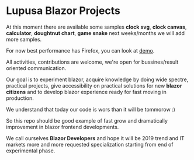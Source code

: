 # Lupusa Blazor Projects

At this moment there are available some samples **clock svg**, **clock canvas**, **calculator**, **doughtnut chart**, **game snake** next weeks/months we will add more samples.

For now best performance has Firefox, you can look at [demo](http://lupusablazordemos.azurewebsites.net).

All activities, contributions are welcome, we're open for bussines/result oriented communication.

Our goal is to experiment blazor, acquire knowledge by doing wide spectre, practical projects, give accessibility on practical solutions for new **blazor citizens** and to develop blazor experience ready for fast moving in production.

We understand that today our code is wors than it will be tommorow :)

So this repo should be good example of fast grow and dramatically improvement in blazor frontend developments.

We call ourselves **Blazor Developers** and hope it will be 2019 trend and IT markets more and more requested specialization starting from end of experimental phase.



